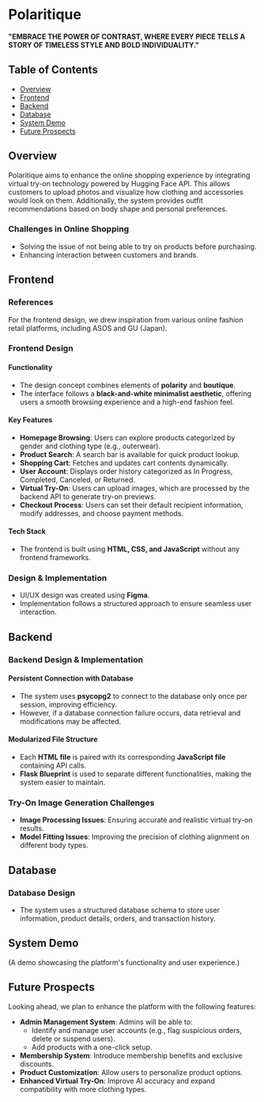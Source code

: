# Polaritique

**"EMBRACE THE POWER OF CONTRAST, WHERE EVERY PIECE TELLS A STORY OF TIMELESS STYLE AND BOLD INDIVIDUALITY."**

## Table of Contents
- [Overview](#overview)
- [Frontend](#frontend)
- [Backend](#backend)
- [Database](#database)
- [System Demo](#system-demo)
- [Future Prospects](#future-prospects)

## Overview

Polaritique aims to enhance the online shopping experience by integrating virtual try-on technology powered by Hugging Face API. This allows customers to upload photos and visualize how clothing and accessories would look on them. Additionally, the system provides outfit recommendations based on body shape and personal preferences.

### Challenges in Online Shopping
- Solving the issue of not being able to try on products before purchasing.
- Enhancing interaction between customers and brands.

## Frontend

### References
For the frontend design, we drew inspiration from various online fashion retail platforms, including ASOS and GU (Japan).

### Frontend Design

#### Functionality
- The design concept combines elements of **polarity** and **boutique**.
- The interface follows a **black-and-white minimalist aesthetic**, offering users a smooth browsing experience and a high-end fashion feel.

#### Key Features
- **Homepage Browsing**: Users can explore products categorized by gender and clothing type (e.g., outerwear).
- **Product Search**: A search bar is available for quick product lookup.
- **Shopping Cart**: Fetches and updates cart contents dynamically.
- **User Account**: Displays order history categorized as In Progress, Completed, Canceled, or Returned.
- **Virtual Try-On**: Users can upload images, which are processed by the backend API to generate try-on previews.
- **Checkout Process**: Users can set their default recipient information, modify addresses, and choose payment methods.

#### Tech Stack
- The frontend is built using **HTML, CSS, and JavaScript** without any frontend frameworks.

### Design & Implementation
- UI/UX design was created using **Figma**.
- Implementation follows a structured approach to ensure seamless user interaction.

## Backend

### Backend Design & Implementation

#### Persistent Connection with Database
- The system uses **psycopg2** to connect to the database only once per session, improving efficiency.
- However, if a database connection failure occurs, data retrieval and modifications may be affected.

#### Modularized File Structure
- Each **HTML file** is paired with its corresponding **JavaScript file** containing API calls.
- **Flask Blueprint** is used to separate different functionalities, making the system easier to maintain.

### Try-On Image Generation Challenges
- **Image Processing Issues**: Ensuring accurate and realistic virtual try-on results.
- **Model Fitting Issues**: Improving the precision of clothing alignment on different body types.

## Database

### Database Design
- The system uses a structured database schema to store user information, product details, orders, and transaction history.

## System Demo
(A demo showcasing the platform's functionality and user experience.)

## Future Prospects

Looking ahead, we plan to enhance the platform with the following features:
- **Admin Management System**: Admins will be able to:
  - Identify and manage user accounts (e.g., flag suspicious orders, delete or suspend users).
  - Add products with a one-click setup.
- **Membership System**: Introduce membership benefits and exclusive discounts.
- **Product Customization**: Allow users to personalize product options.
- **Enhanced Virtual Try-On**: Improve AI accuracy and expand compatibility with more clothing types.

